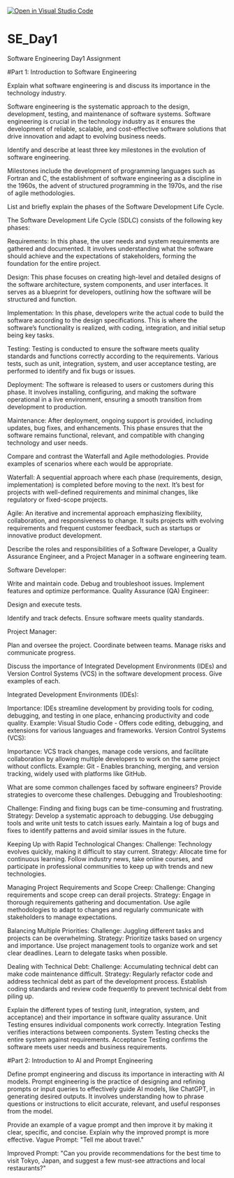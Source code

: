 [![Open in Visual Studio Code](https://classroom.github.com/assets/open-in-vscode-2e0aaae1b6195c2367325f4f02e2d04e9abb55f0b24a779b69b11b9e10269abc.svg)](https://classroom.github.com/online_ide?assignment_repo_id=15570793&assignment_repo_type=AssignmentRepo)
# SE_Day1
Software Engineering Day1 Assignment

#Part 1: Introduction to Software Engineering

Explain what software engineering is and discuss its importance in the technology industry.

Software engineering is the systematic approach to the design, development, testing, and maintenance of software systems.
Software engineering is crucial in the technology industry as it ensures the development of reliable, scalable, and cost-effective software solutions that drive innovation and adapt to evolving business needs.

Identify and describe at least three key milestones in the evolution of software engineering.

Milestones include the development of programming languages such as Fortran and C, the establishment of software engineering as a discipline in the 1960s, the advent of structured programming in the 1970s, and the rise of agile methodologies.

List and briefly explain the phases of the Software Development Life Cycle.

The Software Development Life Cycle (SDLC) consists of the following key phases:

Requirements: In this phase, the user needs and system requirements are gathered and documented. It involves understanding what the software should achieve and the expectations of stakeholders, forming the foundation for the entire project.

Design: This phase focuses on creating high-level and detailed designs of the software architecture, system components, and user interfaces. It serves as a blueprint for developers, outlining how the software will be structured and function.

Implementation: In this phase, developers write the actual code to build the software according to the design specifications. This is where the software’s functionality is realized, with coding, integration, and initial setup being key tasks.

Testing: Testing is conducted to ensure the software meets quality standards and functions correctly according to the requirements. Various tests, such as unit, integration, system, and user acceptance testing, are performed to identify and fix bugs or issues.

Deployment: The software is released to users or customers during this phase. It involves installing, configuring, and making the software operational in a live environment, ensuring a smooth transition from development to production.

Maintenance: After deployment, ongoing support is provided, including updates, bug fixes, and enhancements. This phase ensures that the software remains functional, relevant, and compatible with changing technology and user needs.

Compare and contrast the Waterfall and Agile methodologies. Provide examples of scenarios where each would be appropriate.

Waterfall: A sequential approach where each phase (requirements, design, implementation) is completed before moving to the next. It’s best for projects with well-defined requirements and minimal changes, like regulatory or fixed-scope projects.

Agile: An iterative and incremental approach emphasizing flexibility, collaboration, and responsiveness to change. It suits projects with evolving requirements and frequent customer feedback, such as startups or innovative product development.


Describe the roles and responsibilities of a Software Developer, a Quality Assurance Engineer, and a Project Manager in a software engineering team.

Software Developer:

Write and maintain code.
Debug and troubleshoot issues.
Implement features and optimize performance.
Quality Assurance (QA) Engineer:

Design and execute tests.

Identify and track defects.
Ensure software meets quality standards.

Project Manager:

Plan and oversee the project.
Coordinate between teams.
Manage risks and communicate progress.

Discuss the importance of Integrated Development Environments (IDEs) and Version Control Systems (VCS) in the software development process. Give examples of each.

Integrated Development Environments (IDEs):

Importance: IDEs streamline development by providing tools for coding, debugging, and testing in one place, enhancing productivity and code quality.
Example: Visual Studio Code - Offers code editing, debugging, and extensions for various languages and frameworks.
Version Control Systems (VCS):

Importance: VCS track changes, manage code versions, and facilitate collaboration by allowing multiple developers to work on the same project without conflicts.
Example: Git - Enables branching, merging, and version tracking, widely used with platforms like GitHub.

What are some common challenges faced by software engineers? Provide strategies to overcome these challenges.
Debugging and Troubleshooting:

Challenge: Finding and fixing bugs can be time-consuming and frustrating.
Strategy: Develop a systematic approach to debugging. Use debugging tools and write unit tests to catch issues early. Maintain a log of bugs and fixes to identify patterns and avoid similar issues in the future.

Keeping Up with Rapid Technological Changes:
Challenge: Technology evolves quickly, making it difficult to stay current.
Strategy: Allocate time for continuous learning. Follow industry news, take online courses, and participate in professional communities to keep up with trends and new technologies.

Managing Project Requirements and Scope Creep:
Challenge: Changing requirements and scope creep can derail projects.
Strategy: Engage in thorough requirements gathering and documentation. Use agile methodologies to adapt to changes and regularly communicate with stakeholders to manage expectations.

Balancing Multiple Priorities:
Challenge: Juggling different tasks and projects can be overwhelming.
Strategy: Prioritize tasks based on urgency and importance. Use project management tools to organize work and set clear deadlines. Learn to delegate tasks when possible.

Dealing with Technical Debt:
Challenge: Accumulating technical debt can make code maintenance difficult.
Strategy: Regularly refactor code and address technical debt as part of the development process. Establish coding standards and review code frequently to prevent technical debt from piling up.

Explain the different types of testing (unit, integration, system, and acceptance) and their importance in software quality assurance.
Unit Testing ensures individual components work correctly.
Integration Testing verifies interactions between components.
System Testing checks the entire system against requirements.
Acceptance Testing confirms the software meets user needs and business requirements.

#Part 2: Introduction to AI and Prompt Engineering


Define prompt engineering and discuss its importance in interacting with AI models.
Prompt engineering is the practice of designing and refining prompts or input queries to effectively guide AI models, like ChatGPT, in generating desired outputs. It involves understanding how to phrase questions or instructions to elicit accurate, relevant, and useful responses from the model.

Provide an example of a vague prompt and then improve it by making it clear, specific, and concise. Explain why the improved prompt is more effective.
Vague Prompt:
"Tell me about travel."

Improved Prompt:
"Can you provide recommendations for the best time to visit Tokyo, Japan, and suggest a few must-see attractions and local restaurants?"
